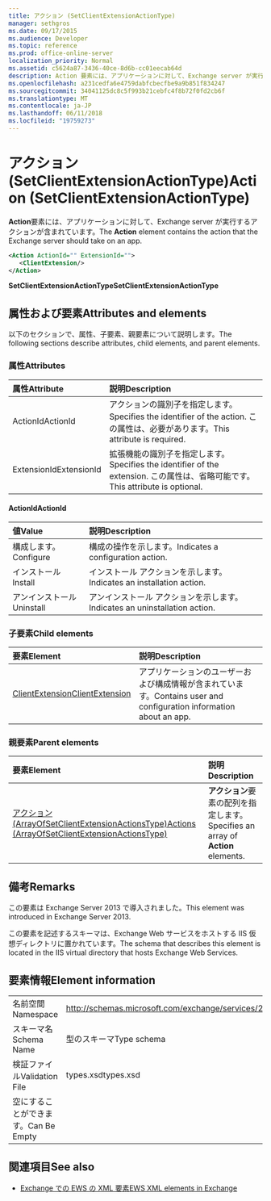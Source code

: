```yaml
---
title: アクション (SetClientExtensionActionType)
manager: sethgros
ms.date: 09/17/2015
ms.audience: Developer
ms.topic: reference
ms.prod: office-online-server
localization_priority: Normal
ms.assetid: c5624a87-3436-40ce-8d6b-cc01eecab64d
description: Action 要素には、アプリケーションに対して、Exchange server が実行するアクションが含まれています。
ms.openlocfilehash: a231cedfa6e4759dabfcbecfbe9a9b851f834247
ms.sourcegitcommit: 34041125dc8c5f993b21cebfc4f8b72f0fd2cb6f
ms.translationtype: MT
ms.contentlocale: ja-JP
ms.lasthandoff: 06/11/2018
ms.locfileid: "19759273"
---
```

# <a name="action-setclientextensionactiontype"></a><span data-ttu-id="2e9d1-103">アクション (SetClientExtensionActionType)</span><span class="sxs-lookup"><span data-stu-id="2e9d1-103">Action (SetClientExtensionActionType)</span></span>

<span data-ttu-id="2e9d1-104">**Action**要素には、アプリケーションに対して、Exchange server が実行するアクションが含まれています。</span><span class="sxs-lookup"><span data-stu-id="2e9d1-104">The **Action** element contains the action that the Exchange server should take on an app.</span></span> 
  
```XML
<Action ActionId="" ExtensionId="">
   <ClientExtension/>
</Action>
```

 <span data-ttu-id="2e9d1-105">**SetClientExtensionActionType**</span><span class="sxs-lookup"><span data-stu-id="2e9d1-105">**SetClientExtensionActionType**</span></span>
## <a name="attributes-and-elements"></a><span data-ttu-id="2e9d1-106">属性および要素</span><span class="sxs-lookup"><span data-stu-id="2e9d1-106">Attributes and elements</span></span>

<span data-ttu-id="2e9d1-107">以下のセクションで、属性、子要素、親要素について説明します。</span><span class="sxs-lookup"><span data-stu-id="2e9d1-107">The following sections describe attributes, child elements, and parent elements.</span></span>
  
### <a name="attributes"></a><span data-ttu-id="2e9d1-108">属性</span><span class="sxs-lookup"><span data-stu-id="2e9d1-108">Attributes</span></span>

|<span data-ttu-id="2e9d1-109">**属性**</span><span class="sxs-lookup"><span data-stu-id="2e9d1-109">**Attribute**</span></span>|<span data-ttu-id="2e9d1-110">**説明**</span><span class="sxs-lookup"><span data-stu-id="2e9d1-110">**Description**</span></span>|
|:-----|:-----|
|<span data-ttu-id="2e9d1-111">ActionId</span><span class="sxs-lookup"><span data-stu-id="2e9d1-111">ActionId</span></span>  <br/> |<span data-ttu-id="2e9d1-112">アクションの識別子を指定します。</span><span class="sxs-lookup"><span data-stu-id="2e9d1-112">Specifies the identifier of the action.</span></span> <span data-ttu-id="2e9d1-113">この属性は、必要があります。</span><span class="sxs-lookup"><span data-stu-id="2e9d1-113">This attribute is required.</span></span>  <br/> |
|<span data-ttu-id="2e9d1-114">ExtensionId</span><span class="sxs-lookup"><span data-stu-id="2e9d1-114">ExtensionId</span></span>  <br/> |<span data-ttu-id="2e9d1-115">拡張機能の識別子を指定します。</span><span class="sxs-lookup"><span data-stu-id="2e9d1-115">Specifies the identifier of the extension.</span></span> <span data-ttu-id="2e9d1-116">この属性は、省略可能です。</span><span class="sxs-lookup"><span data-stu-id="2e9d1-116">This attribute is optional.</span></span>  <br/> |
   
#### <a name="actionid"></a><span data-ttu-id="2e9d1-117">ActionId</span><span class="sxs-lookup"><span data-stu-id="2e9d1-117">ActionId</span></span>

|<span data-ttu-id="2e9d1-118">**値**</span><span class="sxs-lookup"><span data-stu-id="2e9d1-118">**Value**</span></span>|<span data-ttu-id="2e9d1-119">**説明**</span><span class="sxs-lookup"><span data-stu-id="2e9d1-119">**Description**</span></span>|
|:-----|:-----|
|<span data-ttu-id="2e9d1-120">構成します。</span><span class="sxs-lookup"><span data-stu-id="2e9d1-120">Configure</span></span>  <br/> |<span data-ttu-id="2e9d1-121">構成の操作を示します。</span><span class="sxs-lookup"><span data-stu-id="2e9d1-121">Indicates a configuration action.</span></span>  <br/> |
|<span data-ttu-id="2e9d1-122">インストール</span><span class="sxs-lookup"><span data-stu-id="2e9d1-122">Install</span></span>  <br/> |<span data-ttu-id="2e9d1-123">インストール アクションを示します。</span><span class="sxs-lookup"><span data-stu-id="2e9d1-123">Indicates an installation action.</span></span>  <br/> |
|<span data-ttu-id="2e9d1-124">アンインストール</span><span class="sxs-lookup"><span data-stu-id="2e9d1-124">Uninstall</span></span>  <br/> |<span data-ttu-id="2e9d1-125">アンインストール アクションを示します。</span><span class="sxs-lookup"><span data-stu-id="2e9d1-125">Indicates an uninstallation action.</span></span>  <br/> |
   
### <a name="child-elements"></a><span data-ttu-id="2e9d1-126">子要素</span><span class="sxs-lookup"><span data-stu-id="2e9d1-126">Child elements</span></span>

|<span data-ttu-id="2e9d1-127">**要素**</span><span class="sxs-lookup"><span data-stu-id="2e9d1-127">**Element**</span></span>|<span data-ttu-id="2e9d1-128">**説明**</span><span class="sxs-lookup"><span data-stu-id="2e9d1-128">**Description**</span></span>|
|:-----|:-----|
|[<span data-ttu-id="2e9d1-129">ClientExtension</span><span class="sxs-lookup"><span data-stu-id="2e9d1-129">ClientExtension</span></span>](clientextension.md) <br/> |<span data-ttu-id="2e9d1-130">アプリケーションのユーザーおよび構成情報が含まれています。</span><span class="sxs-lookup"><span data-stu-id="2e9d1-130">Contains user and configuration information about an app.</span></span>  <br/> |
   
### <a name="parent-elements"></a><span data-ttu-id="2e9d1-131">親要素</span><span class="sxs-lookup"><span data-stu-id="2e9d1-131">Parent elements</span></span>

|<span data-ttu-id="2e9d1-132">**要素**</span><span class="sxs-lookup"><span data-stu-id="2e9d1-132">**Element**</span></span>|<span data-ttu-id="2e9d1-133">**説明**</span><span class="sxs-lookup"><span data-stu-id="2e9d1-133">**Description**</span></span>|
|:-----|:-----|
|[<span data-ttu-id="2e9d1-134">アクション (ArrayOfSetClientExtensionActionsType)</span><span class="sxs-lookup"><span data-stu-id="2e9d1-134">Actions (ArrayOfSetClientExtensionActionsType)</span></span>](actions-arrayofsetclientextensionactionstype.md) <br/> |<span data-ttu-id="2e9d1-135">**アクション**要素の配列を指定します。</span><span class="sxs-lookup"><span data-stu-id="2e9d1-135">Specifies an array of **Action** elements.</span></span>  <br/> |
   
## <a name="remarks"></a><span data-ttu-id="2e9d1-136">備考</span><span class="sxs-lookup"><span data-stu-id="2e9d1-136">Remarks</span></span>

<span data-ttu-id="2e9d1-137">この要素は Exchange Server 2013 で導入されました。</span><span class="sxs-lookup"><span data-stu-id="2e9d1-137">This element was introduced in Exchange Server 2013.</span></span>
  
<span data-ttu-id="2e9d1-138">この要素を記述するスキーマは、Exchange Web サービスをホストする IIS 仮想ディレクトリに置かれています。</span><span class="sxs-lookup"><span data-stu-id="2e9d1-138">The schema that describes this element is located in the IIS virtual directory that hosts Exchange Web Services.</span></span>
  
## <a name="element-information"></a><span data-ttu-id="2e9d1-139">要素情報</span><span class="sxs-lookup"><span data-stu-id="2e9d1-139">Element information</span></span>

|||
|:-----|:-----|
|<span data-ttu-id="2e9d1-140">名前空間</span><span class="sxs-lookup"><span data-stu-id="2e9d1-140">Namespace</span></span>  <br/> |http://schemas.microsoft.com/exchange/services/2006/types  <br/> |
|<span data-ttu-id="2e9d1-141">スキーマ名</span><span class="sxs-lookup"><span data-stu-id="2e9d1-141">Schema Name</span></span>  <br/> |<span data-ttu-id="2e9d1-142">型のスキーマ</span><span class="sxs-lookup"><span data-stu-id="2e9d1-142">Type schema</span></span>  <br/> |
|<span data-ttu-id="2e9d1-143">検証ファイル</span><span class="sxs-lookup"><span data-stu-id="2e9d1-143">Validation File</span></span>  <br/> |<span data-ttu-id="2e9d1-144">types.xsd</span><span class="sxs-lookup"><span data-stu-id="2e9d1-144">types.xsd</span></span>  <br/> |
|<span data-ttu-id="2e9d1-145">空にすることができます。</span><span class="sxs-lookup"><span data-stu-id="2e9d1-145">Can Be Empty</span></span>  <br/> ||
   
## <a name="see-also"></a><span data-ttu-id="2e9d1-146">関連項目</span><span class="sxs-lookup"><span data-stu-id="2e9d1-146">See also</span></span>

- [<span data-ttu-id="2e9d1-147">Exchange での EWS の XML 要素</span><span class="sxs-lookup"><span data-stu-id="2e9d1-147">EWS XML elements in Exchange</span></span>](ews-xml-elements-in-exchange.md)

